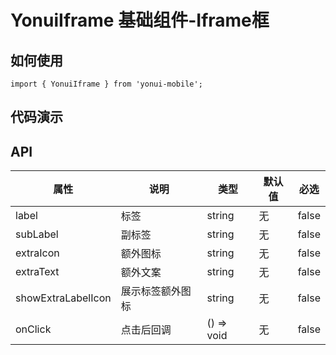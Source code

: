 # YonuiIframe 基础组件-Iframe框
## 如何使用

```
import { YonuiIframe } from 'yonui-mobile';

```

## 代码演示


## API

属性 | 说明 | 类型 | 默认值 | 必选
----|-----|------|------|------
label | 标签 | string | 无 | false
subLabel | 副标签 | string | 无 | false
extraIcon | 额外图标 | string | 无 | false
extraText | 额外文案 | string | 无 | false
showExtraLabelIcon | 展示标签额外图标 | string | 无 | false
onClick | 点击后回调 | () => void | 无 | false
